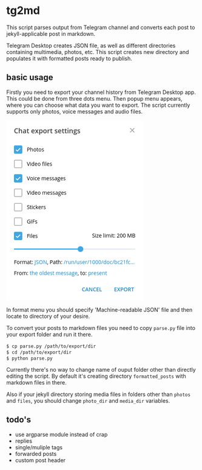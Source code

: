 # tg2md

This script parses output from Telegram channel and converts each post to 
jekyll-applicable post in markdown.

Telegram Desktop creates JSON file, as well as different directories containing
multimedia, photos, etc. This script creates new directory and populates it with
formatted posts ready to publish.

## basic usage

Firstly you need to export your channel history from Telegram Desktop app.
This could be done from three dots menu. Then popup menu appears, where
you can choose what data you want to export. The script currently supports
only photos, voice messages and audio files.

![tg-export](docs/tg-export.png)

In format menu you should specify 'Machine-readable JSON' file and then
locate to directory of your desire.

To convert your posts to markdown files you need to copy `parse.py` file into
your export folder and run it there.

```console
$ cp parse.py /path/to/export/dir
$ cd /path/to/export/dir
$ python parse.py
```

Currently there's no way to change name of ouput folder other than directly
editing the script. By default it's creating directory `formatted_posts` with
markdown files in there.

Also if your jekyll directory storing media files in folders other than `photos`
and `files`, you should change `photo_dir` and `media_dir` variables.

## todo's

- use argparse module instead of crap
- replies
- single/muliple tags
- forwarded posts
- custom post header
